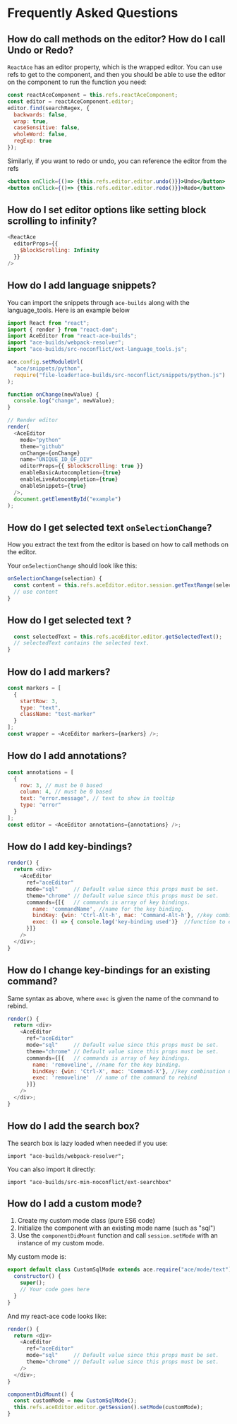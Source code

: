 # Frequently Asked Questions

## How do call methods on the editor? How do I call Undo or Redo?

`ReactAce` has an editor property, which is the wrapped editor. You can use refs to get to the component, and then you should be able to use the editor on the component to run the function you need:

```javascript
const reactAceComponent = this.refs.reactAceComponent;
const editor = reactAceComponent.editor;
editor.find(searchRegex, {
  backwards: false,
  wrap: true,
  caseSensitive: false,
  wholeWord: false,
  regExp: true
});
```

Similarly, if you want to redo or undo, you can reference the editor from the refs

```jsx
<button onClick={()=> {this.refs.editor.editor.undo()}}>Undo</button>
<button onClick={()=> {this.refs.editor.editor.redo()}}>Redo</button>
```

## How do I set editor options like setting block scrolling to infinity?

```javascript
<ReactAce
  editorProps={{
    $blockScrolling: Infinity
  }}
/>
```

## How do I add language snippets?

You can import the snippets through `ace-builds` along with the language_tools. Here is an example below

```javascript
import React from "react";
import { render } from "react-dom";
import AceEditor from "react-ace-builds";
import "ace-builds/webpack-resolver";
import "ace-builds/src-noconflict/ext-language_tools.js";

ace.config.setModuleUrl(
  "ace/snippets/python",
  require("file-loader!ace-builds/src-noconflict/snippets/python.js")
);

function onChange(newValue) {
  console.log("change", newValue);
}

// Render editor
render(
  <AceEditor
    mode="python"
    theme="github"
    onChange={onChange}
    name="UNIQUE_ID_OF_DIV"
    editorProps={{ $blockScrolling: true }}
    enableBasicAutocompletion={true}
    enableLiveAutocompletion={true}
    enableSnippets={true}
  />,
  document.getElementById("example")
);
```

## How do I get selected text `onSelectionChange`?

How you extract the text from the editor is based on how to call methods on the editor.

Your `onSelectionChange` should look like this:

```javascript
onSelectionChange(selection) {
  const content = this.refs.aceEditor.editor.session.getTextRange(selection.getRange());
  // use content
}
```

## How do I get selected text ?

```javascript
  const selectedText = this.refs.aceEditor.editor.getSelectedText();
  // selectedText contains the selected text.
}
```

## How do I add markers?

```javascript
const markers = [
  {
    startRow: 3,
    type: "text",
    className: "test-marker"
  }
];
const wrapper = <AceEditor markers={markers} />;
```

## How do I add annotations?

```javascript
const annotations = [
  {
    row: 3, // must be 0 based
    column: 4, // must be 0 based
    text: "error.message", // text to show in tooltip
    type: "error"
  }
];
const editor = <AceEditor annotations={annotations} />;
```

## How do I add key-bindings?

```javascript
render() {
  return <div>
    <AceEditor
      ref="aceEditor"
      mode="sql"     // Default value since this props must be set.
      theme="chrome" // Default value since this props must be set.
      commands={[{   // commands is array of key bindings.
        name: 'commandName', //name for the key binding.
        bindKey: {win: 'Ctrl-Alt-h', mac: 'Command-Alt-h'}, //key combination used for the command.
        exec: () => { console.log('key-binding used')}  //function to execute when keys are pressed.
      }]}
    />
  </div>;
}
```

## How do I change key-bindings for an existing command?

Same syntax as above, where `exec` is given the name of the command to rebind.

```javascript
render() {
  return <div>
    <AceEditor
      ref="aceEditor"
      mode="sql"     // Default value since this props must be set.
      theme="chrome" // Default value since this props must be set.
      commands={[{   // commands is array of key bindings.
        name: 'removeline', //name for the key binding.
        bindKey: {win: 'Ctrl-X', mac: 'Command-X'}, //key combination used for the command.
        exec: 'removeline'  // name of the command to rebind
      }]}
    />
  </div>;
}
```

## How do I add the search box?

The search box is lazy loaded when needed if you use:

`import "ace-builds/webpack-resolver";`

You can also import it directly:

`import "ace-builds/src-min-noconflict/ext-searchbox"`

## How do I add a custom mode?

1. Create my custom mode class (pure ES6 code)
2. Initialize the component with an existing mode name (such as "sql")
3. Use the `componentDidMount` function and call `session.setMode` with an instance of my custom mode.

My custom mode is:

```javascript
export default class CustomSqlMode extends ace.require("ace/mode/text").Mode {
  constructor() {
    super();
    // Your code goes here
  }
}
```

And my react-ace code looks like:

```javascript
render() {
  return <div>
    <AceEditor
      ref="aceEditor"
      mode="sql"     // Default value since this props must be set.
      theme="chrome" // Default value since this props must be set.
    />
  </div>;
}

componentDidMount() {
  const customMode = new CustomSqlMode();
  this.refs.aceEditor.editor.getSession().setMode(customMode);
}
```

